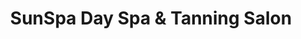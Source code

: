 ---
title: "SunSpa Day Spa & Tanning Salon"
url: /ashland-city/sunspa-day-spa-and-tanning-salon/
shop: beauty
---